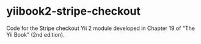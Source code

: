 # yiibook2-stripe-checkout
Code for the Stripe checkout Yii 2 module developed in Chapter 19 of "The Yii Book" (2nd edition).
